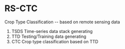 # RS-CTC
Crop Type Classification -- based on remote sensing data

1. TSDS 	Time-series data stack generating
2. TTD 		Testing/Training data generating
3. CTC 		Crop type classification based on TTD